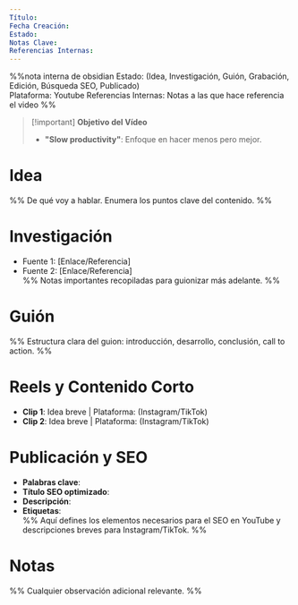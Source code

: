 ```yaml
---
Título:  
Fecha Creación:  
Estado: 
Notas Clave:  
Referencias Internas: 
---
```


%%nota interna de obsidian
Estado: (Idea, Investigación, Guión, Grabación, Edición, Búsqueda SEO, Publicado)  
Plataforma:  Youtube
Referencias Internas: Notas a las que hace referencia el video
%%


> [!important] **Objetivo del Vídeo**  
> - **"Slow productivity"**: Enfoque en hacer menos pero mejor.

# Idea  
%% De qué voy a hablar. Enumera los puntos clave del contenido. %%

# Investigación  
- Fuente 1: [Enlace/Referencia]  
- Fuente 2: [Enlace/Referencia]  
%% Notas importantes recopiladas para guionizar más adelante. %%

# Guión  
%% Estructura clara del guion: introducción, desarrollo, conclusión, call to action. %%

# Reels y Contenido Corto  
- **Clip 1**: Idea breve | Plataforma: (Instagram/TikTok)  
- **Clip 2**: Idea breve | Plataforma: (Instagram/TikTok)  

# Publicación y SEO  
- **Palabras clave**:  
- **Título SEO optimizado**:  
- **Descripción**:  
- **Etiquetas**:  
%% Aquí defines los elementos necesarios para el SEO en YouTube y descripciones breves para Instagram/TikTok. %%

# Notas  
%% Cualquier observación adicional relevante. %%
